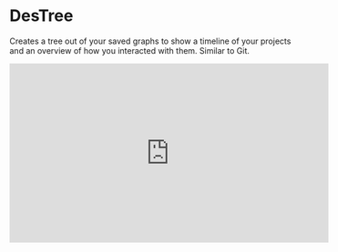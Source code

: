 # DesTree
Creates a tree out of your saved graphs to show a timeline of your projects and an overview of how you interacted with them. Similar to Git.

<iframe width="560" height="315" src="https://www.youtube.com/embed/vBUuZh3lt6M" title="YouTube video player" frameborder="0" allow="accelerometer; autoplay; clipboard-write; encrypted-media; gyroscope; picture-in-picture" allowfullscreen></iframe>
